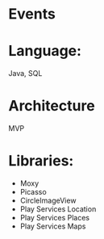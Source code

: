 # Events
 # Language:
  Java, SQL
 # Architecture
  MVP
 # Libraries:
  * Moxy
  * Picasso
  * CircleImageView
  * Play Services Location
  * Play Services Places
  * Play Services Maps
